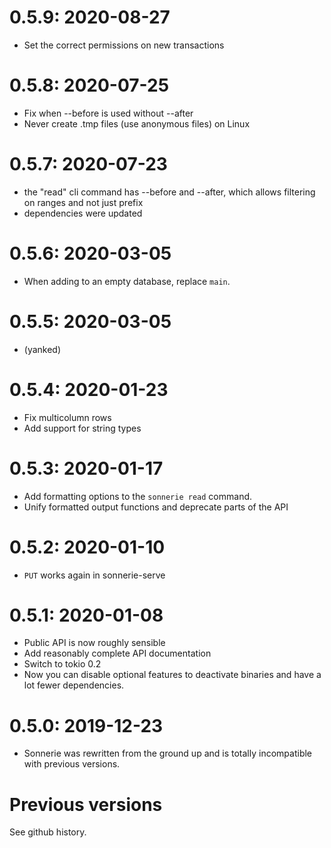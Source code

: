 # 0.5.9: 2020-08-27
* Set the correct permissions on new transactions

# 0.5.8: 2020-07-25
* Fix when --before is used without --after
* Never create .tmp files (use anonymous files) on Linux

# 0.5.7: 2020-07-23
* the "read" cli command has --before and --after, which allows
filtering on ranges and not just prefix
* dependencies were updated

# 0.5.6: 2020-03-05
* When adding to an empty database, replace `main`.

# 0.5.5: 2020-03-05
* (yanked)

# 0.5.4: 2020-01-23
* Fix multicolumn rows
* Add support for string types

# 0.5.3: 2020-01-17
* Add formatting options to the `sonnerie read` command.
* Unify formatted output functions and deprecate parts of the API

# 0.5.2: 2020-01-10
* `PUT` works again in sonnerie-serve

# 0.5.1: 2020-01-08
* Public API is now roughly sensible
* Add reasonably complete API documentation
* Switch to tokio 0.2
* Now you can disable optional features to deactivate binaries and have a lot fewer dependencies.

# 0.5.0: 2019-12-23
* Sonnerie was rewritten from the ground up and is totally incompatible with previous versions.

# Previous versions
See github history.
